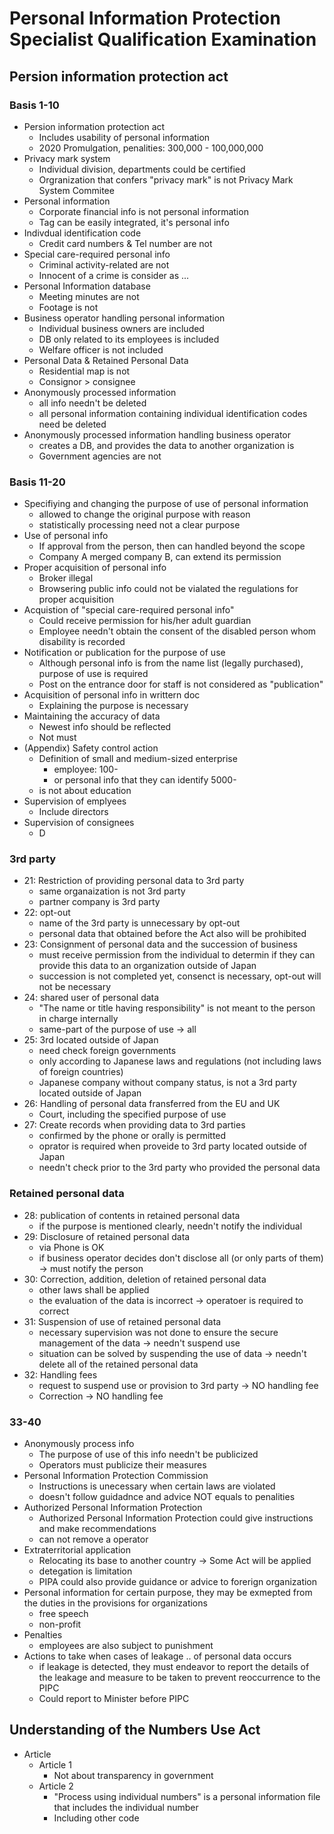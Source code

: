 # Personal Information Protection Specialist Qualification Examination

## Persion information protection act

### Basis 1-10

- Persion information protection act
  - Includes usability of personal information
  - 2020 Promulgation, penalities: 300,000 - 100,000,000
- Privacy mark system
  - Individual division, departments could be certified
  - Orgranization that confers "privacy mark" is not Privacy Mark System Commitee
- Personal information
  - Corporate financial info is not personal information
  - Tag can be easily integrated, it's personal info
- Indivdual identification code
  - Credit card numbers & Tel number are not
- Special care-required personal info
  - Criminal activity-related are not
  - Innocent of a crime is consider as ...
- Personal Information database
  - Meeting minutes are not
  - Footage is not
- Business operator handling personal information
  - Individual business owners are included
  - DB only related to its employees is included
  - Welfare officer is not included
- Personal Data & Retained Personal Data
  - Residential map is not
  - Consignor > consignee
- Anonymously processed information
  - all info needn't be deleted
  - all personal information containing individual identification codes need be deleted
- Anonymously processed information handling business operator
  - creates a DB, and provides the data to another organization is
  - Government agencies are not

### Basis 11-20

- Specifiying and changing the purpose of use of personal information
  - allowed to change the original purpose with reason
  - statistically processing need not a clear purpose
- Use of personal info
  - If approval from the person, then can handled beyond the scope
  - Company A merged company B, can extend its permission
- Proper acquisition of personal info
  - Broker illegal
  - Browsering public info could not be vialated the regulations for proper acquisition
- Acquistion of "special care-required personal info"
  - Could receive permission for his/her adult guardian
  - Employee needn't obtain the consent of the disabled person whom disability is recorded
- Notification or publication for the purpose of use
  - Although personal info is from the name list (legally purchased), purpose of use is required
  - Post on the entrance door for staff is not considered as "publication"
- Acquisition of personal info in writtern doc
  - Explaining the purpose is necessary
- Maintaining the accuracy of data
  - Newest info should be reflected
  - Not must
- (Appendix) Safety control action
  - Definition of small and medium-sized enterprise
    - employee: 100-
    - or personal info that they can identify 5000-
  - is not about education
- Supervision of emplyees
  - Include directors
- Supervision of consignees
  - D

### 3rd party

- 21: Restriction of providing personal data to 3rd party
  - same organaization is not 3rd party
  - partner company is 3rd party
- 22: opt-out
  - name of the 3rd party is unnecessary by opt-out
  - personal data that obtained before the Act also will be prohibited
- 23: Consignment of personal data and the succession of business
  - must receive permission from the individual to determin if they can provide this data to an organization outside of Japan
  - succession is not completed yet, consenct is necessary, opt-out will not be necessary
- 24: shared user of personal data
  - "The name or title having responsibility" is not meant to the person in charge internally
  - same-part of the purpose of use -> all
- 25: 3rd located outside of Japan
  - need check foreign governments
  - only according to Japanese laws and regulations (not including laws of foreign countries)
  - Japanese company without company status, is not a 3rd party located outside of Japan
- 26: Handling of personal data fransferred from the EU and UK
  - Court, including the specified purpose of use
- 27: Create records when providing data to 3rd parties
  - confirmed by the phone or orally is permitted
  - oprator is required when proveide to 3rd party located outside of Japan
  - needn't check prior to the 3rd party who provided the personal data

### Retained personal data

- 28: publication of contents in retained personal data
  - if the purpose is mentioned clearly, needn't notify the individual
- 29: Disclosure of retained personal data
  - via Phone is OK
  - if business operator decides don't disclose all (or only parts of them) -> must notify the person
- 30: Correction, addition, deletion of retained personal data
  - other laws shall be applied
  - the evaluation of the data is incorrect -> operatoer is required to correct
- 31: Suspension of use of retained personal data
  - necessary supervision was not done to ensure the secure management of the data -> needn't suspend use
  - situation can be solved by suspending the use of data -> needn't delete all of the retained personal data
- 32: Handling fees
  - request to suspend use or provision to 3rd party -> NO handling fee
  - Correction -> NO handling fee


### 33-40

- Anonymously process info
  - The purpose of use of this info needn't be publicized
  - Operators must publicize their measures
- Personal Information Protection Commission
  - Instructions is unecessary when certain laws are violated
  - doesn't follow guidadnce and advice NOT equals to penalities
- Authorized Personal Information Protection
  - Authorized Personal Information Protection could give instructions and make recommendations
  - can not remove a operator
- Extraterritorial application
  - Relocating its base to another country -> Some Act will be applied
  - detegation is limitation
  - PIPA could also provide guidance or advice to forerign organization
- Personal information for certain purpose, they may be exmepted from the duties in the provisions for organizations
  - free speech
  - non-profit
- Penalties
  - employees are also subject to punishment
- Actions to take when cases of leakage .. of personal data occurs
  - if leakage is detected, they must endeavor to report the details of the leakage and measure to be taken to prevent reoccurrence to the PIPC
  - Could report to Minister before PIPC

## Understanding of the Numbers Use Act

- Article
  - Article 1
    - Not about transparency in government
  - Article 2
    - "Process using individual numbers" is a personal information file that includes the individual number
    - Including other code